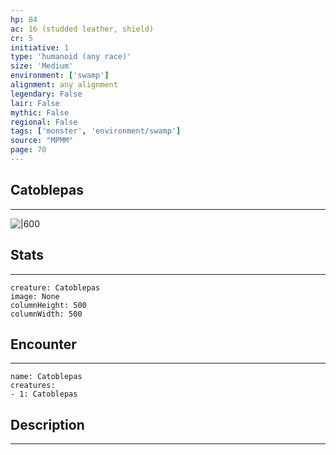 ```yaml
---
hp: 84
ac: 16 (studded leather, shield)
cr: 5
initiative: 1
type: 'humanoid (any race)'    
size: 'Medium'
environment: ['swamp']
alignment: any alignment
legendary: False
lair: False
mythic: False
regional: False
tags: ['monster', 'environment/swamp']
source: "MPMM"
page: 70
---
```


## Catoblepas
---

![|600](D:/Program%20Files/5e.tools/img/bestiary/MPMM/Catoblepas.webp)

## Stats
---

```statblock
creature: Catoblepas
image: None
columnHeight: 500
columnWidth: 500
```

## Encounter
---

```encounter-table
name: Catoblepas
creatures:
- 1: Catoblepas
```

## Description
---





